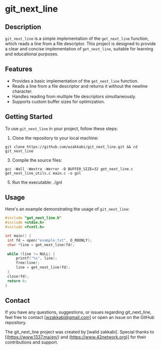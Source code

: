 # git_next_line

## Description
`git_next_line` is a simple implementation of the `get_next_line` function, which reads a line from a file descriptor. This project is designed to provide a clear and concise implementation of `get_next_line`, suitable for learning and educational purposes.

## Features
- Provides a basic implementation of the `get_next_line` function.
- Reads a line from a file descriptor and returns it without the newline character.
- Handles reading from multiple file descriptors simultaneously.
- Supports custom buffer sizes for optimization.

## Getting Started
To use `git_next_line` in your project, follow these steps:

1. Clone the repository to your local machine:
```shell
git clone https://github.com/wzakkabi/git_next_line.git && cd git_next_line
```
3. Compile the source files:
```shell
gcc -Wall -Wextra -Werror -D BUFFER_SIZE=32 get_next_line.c get_next_line_utils.c main.c -o gnl
```
5. Run the executable:
./gnl

## Usage
Here's an example demonstrating the usage of `git_next_line`:

```c
#include "get_next_line.h"
#include <stdio.h>
#include <fcntl.h>

int main() {
 int fd = open("example.txt", O_RDONLY);
 char *line = get_next_line(fd);
 
 while (line != NULL) {
     printf("%s", line);
     free(line);
     line = get_next_line(fd);
 }
 close(fd);
 return 0;
}
```
## Contact
If you have any questions, suggestions, or issues regarding git_next_line, feel free to contact [wzakkabi@gmail.com] or open an issue on the GitHub repository.

The git_next_line project was created by [walid zakkabi]. Special thanks to [(https://www.1337.ma/en/) and (https://www.42network.org)] for their contributions and support.
